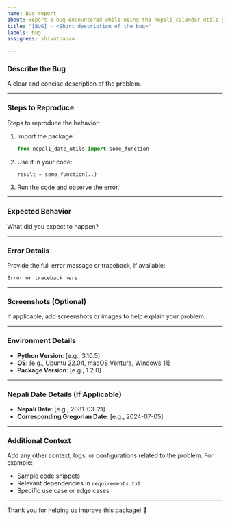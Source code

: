 ```yaml
---
name: Bug report
about: Report a bug encountered while using the nepali_calendar_utils package
title: "[BUG] - <Short description of the bug>"
labels: bug
assignees: shivathapaa

---
```


### Describe the Bug
A clear and concise description of the problem.

---

### Steps to Reproduce
Steps to reproduce the behavior:
1. Import the package:
   ```python
   from nepali_date_utils import some_function
   ```
2. Use it in your code:
   ```python
   result = some_function(..)
   ```
3. Run the code and observe the error.

---

### Expected Behavior
What did you expect to happen?

---

### Error Details
Provide the full error message or traceback, if available:
```plaintext
Error or traceback here
```

---

### Screenshots (Optional)
If applicable, add screenshots or images to help explain your problem.

---

### Environment Details
 - **Python Version**: [e.g., 3.10.5]
 - **OS**: [e.g., Ubuntu 22.04, macOS Ventura, Windows 11]
 - **Package Version**: [e.g., 1.2.0]

---

### Nepali Date Details (If Applicable)
 - **Nepali Date**: [e.g., 2081-03-21]
 - **Corresponding Gregorian Date**: [e.g., 2024-07-05]

---

### Additional Context
Add any other context, logs, or configurations related to the problem.
For example:
- Sample code snippets
- Relevant dependencies in `requirements.txt`
- Specific use case or edge cases

---

Thank you for helping us improve this package! 🙌
